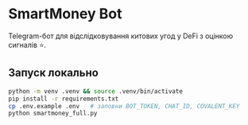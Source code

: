 # SmartMoney Bot

Telegram-бот для відслідковування китових угод у DeFi з оцінкою сигналів ⭐.

## Запуск локально
```bash
python -m venv .venv && source .venv/bin/activate
pip install -r requirements.txt
cp .env.example .env   # заповни BOT_TOKEN, CHAT_ID, COVALENT_KEY
python smartmoney_full.py
